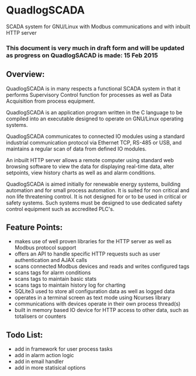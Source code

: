 # QuadlogSCADA
SCADA system for GNU/Linux with Modbus communications and with inbuilt HTTP server

### This document is very much in draft form and will be updated as progress on QuadlogSACAD is made: 15 Feb 2015

## Overview:
QuadlogSCADA is in many respects a functional SCADA system in that it performs Supervisory Control function for processes as well as Data Acquisition from process equipment.

QuadlogSCADA is an application program written in the C language to be compiled into an executable designed to operate on GNU/Linux operating systems.

QuadlogSCADA communicates to connected IO modules using a standard industrial communication protocol via Ethernet TCP, RS-485 or USB, and maintains a regular scan of data from defined IO modules.

An inbuilt HTTP server allows a remote computer using standard web browsing software to view the data for displaying real-time data, alter setpoints, view history charts as well as and alarm conditions.

QuadlogSCADA is aimed initially for renewable energy systems, building automation and for small process automation.
It is suited for non critical and non life threatening control. It is not designed for or to be used in critical or safety systems. Such systems must be designed to use dedicated safety control equipment such as accredited PLC's.

## Feature Points:
* makes use of well proven libraries for the HTTP server as well as Modbus protocol support
* offers an API to handle specific HTTP requests such as user authentication and AJAX calls
* scans connected Modbus devices and reads and writes configured tags
* scans tags for alarm conditions
* scans tags to maintain basic stats
* scans tags to maintain history log for charting
* SQLite3 used to store all configuration data as well as logged data
* operates in a terminal screen as text mode using Ncurses library
* communications with devices operate in their own process thread(s)
* built in memory based IO device for HTTP access to other data, such as totalisers or counters

## Todo List:
* add in framework for user process tasks
* add in alarm action logic
* add in email handler
* add in more statisical options

